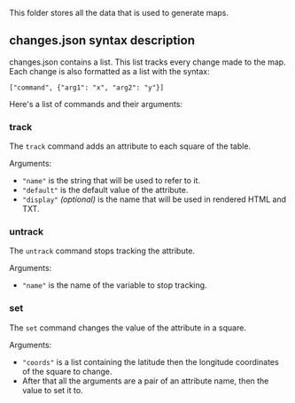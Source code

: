 This folder stores all the data that is used to generate maps.

## changes.json syntax description

changes.json contains a list. This list tracks every change made to the map. Each change is also formatted as a list with the syntax:

    ["command", {"arg1": "x", "arg2": "y"}]

Here's a list of commands and their arguments:

### track

The `track` command adds an attribute to each square of the table.

Arguments:

- `"name"` is the string that will be used to refer to it.
- `"default"` is the default value of the attribute.
- `"display"` *(optional)* is the name that will be used in rendered HTML and TXT.

### untrack

The `untrack` command stops tracking the attribute.

Arguments:

- `"name"` is the name of the variable to stop tracking.

### set

The `set` command changes the value of the attribute in a square.

Arguments:

- `"coords"` is a list containing the latitude then the longitude coordinates of the square to change.
- After that all the arguments are a pair of an attribute name, then the value to set it to.